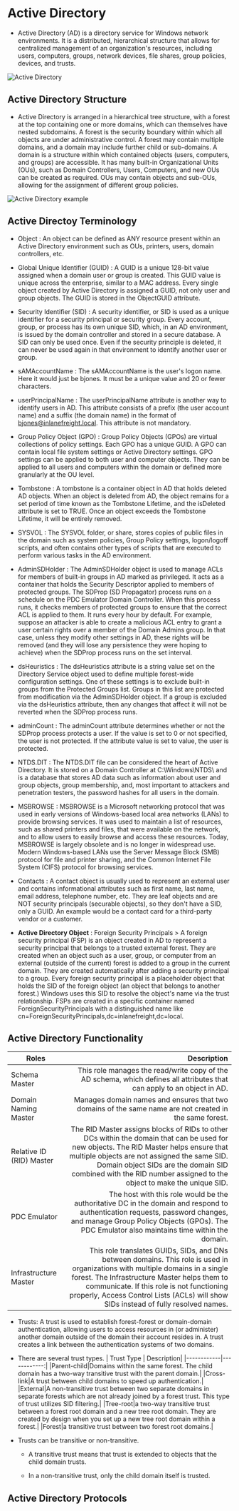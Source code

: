 # Active Directory
- Active Directory (AD) is a directory service for Windows network environments. It is a distributed, hierarchical structure that allows for centralized management of an organization's resources, including users, computers, groups, network devices, file shares, group policies, devices, and trusts.

![Active Directory](../../images/Active%20Directory.png)

## Active Directory Structure
- Active Directory is arranged in a hierarchical tree structure, with a forest at the top containing one or more domains, which can themselves have nested subdomains. A forest is the security boundary within which all objects are under administrative control. A forest may contain multiple domains, and a domain may include further child or sub-domains. A domain is a structure within which contained objects (users, computers, and groups) are accessible. It has many built-in Organizational Units (OUs), such as Domain Controllers, Users, Computers, and new OUs can be created as required. OUs may contain objects and sub-OUs, allowing for the assignment of different group policies.

![Active Directory example](../../images/Active%20Directory%20Example.png)
## Active Directoy Terminology

- Object : An object can be defined as ANY resource present within an Active Directory environment such as OUs, printers, users, domain controllers, etc.

- Global Unique Identifier (GUID) : A GUID is a unique 128-bit value assigned when a domain user or group is created. This GUID value is unique across the enterprise, similar to a MAC address. Every single object created by Active Directory is assigned a GUID, not only user and group objects. The GUID is stored in the ObjectGUID attribute.

-  Security Identifier (SID) : A security identifier, or SID is used as a unique identifier for a security principal or security group. Every account, group, or process has its own unique SID, which, in an AD environment, is issued by the domain controller and stored in a secure database. A SID can only be used once. Even if the security principle is deleted, it can never be used again in that environment to identify another user or group.

- sAMAccountName : The sAMAccountName is the user's logon name. Here it would just be bjones. It must be a unique value and 20 or fewer characters.

- userPrincipalName : The userPrincipalName attribute is another way to identify users in AD. This attribute consists of a prefix (the user account name) and a suffix (the domain name) in the format of bjones@inlanefreight.local. This attribute is not mandatory.

- Group Policy Object (GPO) : Group Policy Objects (GPOs) are virtual collections of policy settings. Each GPO has a unique GUID. A GPO can contain local file system settings or Active Directory settings. GPO settings can be applied to both user and computer objects. They can be applied to all users and computers within the domain or defined more granularly at the OU level.

- Tombstone : A tombstone is a container object in AD that holds deleted AD objects. When an object is deleted from AD, the object remains for a set period of time known as the Tombstone Lifetime, and the isDeleted attribute is set to TRUE. Once an object exceeds the Tombstone Lifetime, it will be entirely removed. 

- SYSVOL : The SYSVOL folder, or share, stores copies of public files in the domain such as system policies, Group Policy settings, logon/logoff scripts, and often contains other types of scripts that are executed to perform various tasks in the AD environment. 

- AdminSDHolder : The AdminSDHolder object is used to manage ACLs for members of built-in groups in AD marked as privileged. It acts as a container that holds the Security Descriptor applied to members of protected groups. The SDProp (SD Propagator) process runs on a schedule on the PDC Emulator Domain Controller. When this process runs, it checks members of protected groups to ensure that the correct ACL is applied to them. It runs every hour by default. For example, suppose an attacker is able to create a malicious ACL entry to grant a user certain rights over a member of the Domain Admins group. In that case, unless they modify other settings in AD, these rights will be removed (and they will lose any persistence they were hoping to achieve) when the SDProp process runs on the set interval.

- dsHeuristics : The dsHeuristics attribute is a string value set on the Directory Service object used to define multiple forest-wide configuration settings. One of these settings is to exclude built-in groups from the Protected Groups list. Groups in this list are protected from modification via the AdminSDHolder object. If a group is excluded via the dsHeuristics attribute, then any changes that affect it will not be reverted when the SDProp process runs.

- adminCount : The adminCount attribute determines whether or not the SDProp process protects a user. If the value is set to 0 or not specified, the user is not protected. If the attribute value is set to value, the user is protected. 

- NTDS.DIT : The NTDS.DIT file can be considered the heart of Active Directory. It is stored on a Domain Controller at C:\Windows\NTDS\ and is a database that stores AD data such as information about user and group objects, group membership, and, most important to attackers and penetration testers, the password hashes for all users in the domain.

- MSBROWSE : MSBROWSE is a Microsoft networking protocol that was used in early versions of Windows-based local area networks (LANs) to provide browsing services. It was used to maintain a list of resources, such as shared printers and files, that were available on the network, and to allow users to easily browse and access these resources. Today, MSBROWSE is largely obsolete and is no longer in widespread use. Modern Windows-based LANs use the Server Message Block (SMB) protocol for file and printer sharing, and the Common Internet File System (CIFS) protocol for browsing services.

- Contacts : A contact object is usually used to represent an external user and contains informational attributes such as first name, last name, email address, telephone number, etc. They are leaf objects and are NOT security principals (securable objects), so they don't have a SID, only a GUID. An example would be a contact card for a third-party vendor or a customer.

- **Active Directory Object** : Foreign Security Principals > A foreign security principal (FSP) is an object created in AD to represent a security principal that belongs to a trusted external forest. They are created when an object such as a user, group, or computer from an external (outside of the current) forest is added to a group in the current domain. They are created automatically after adding a security principal to a group. Every foreign security principal is a placeholder object that holds the SID of the foreign object (an object that belongs to another forest.) Windows uses this SID to resolve the object's name via the trust relationship. FSPs are created in a specific container named ForeignSecurityPrincipals with a distinguished name like cn=ForeignSecurityPrincipals,dc=inlanefreight,dc=local.

## Active Directory Functionality

|    Roles    | Description|
|-------------|-----------:|
|Schema Master|This role manages the read/write copy of the AD schema, which defines all attributes that can apply to an object in AD.|
|Domain Naming Master|Manages domain names and ensures that two domains of the same name are not created in the same forest.|
|Relative ID (RID) Master|The RID Master assigns blocks of RIDs to other DCs within the domain that can be used for new objects. The RID Master helps ensure that multiple objects are not assigned the same SID. Domain object SIDs are the domain SID combined with the RID number assigned to the object to make the unique SID.|
|PDC Emulator|The host with this role would be the authoritative DC in the domain and respond to authentication requests, password changes, and manage Group Policy Objects (GPOs). The PDC Emulator also maintains time within the domain.|
|Infrastructure Master|This role translates GUIDs, SIDs, and DNs between domains. This role is used in organizations with multiple domains in a single forest. The Infrastructure Master helps them to communicate. If this role is not functioning properly, Access Control Lists (ACLs) will show SIDs instead of fully resolved names.|

- Trusts: A trust is used to establish forest-forest or domain-domain authentication, allowing users to access resources in (or administer) another domain outside of the domain their account resides in. A trust creates a link between the authentication systems of two domains.

- There are several trust types.
| Trust Type |	Description|
|------------|------------:|
|Parent-child|Domains within the same forest. The child domain has a two-way transitive trust with the parent domain.|
|Cross-link|A trust between child domains to speed up authentication.|
|External|A non-transitive trust between two separate domains in separate forests which are not already joined by a forest trust. This type of trust utilizes SID filtering.|
|Tree-root|a two-way transitive trust between a forest root domain and a new tree root domain. They are created by design when you set up a new tree root domain within a forest.|
|Forest|a transitive trust between two forest root domains.|

- Trusts can be transitive or non-transitive.

    - A transitive trust means that trust is extended to objects that the child domain trusts.

    - In a non-transitive trust, only the child domain itself is trusted.

## Active Directory Protocols
